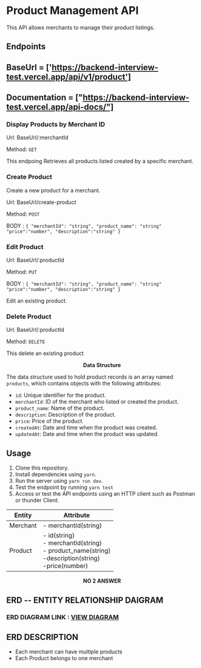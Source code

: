 # Product Management API

This API allows merchants to manage their product listings.

## Endpoints

## BaseUrl = ['https://backend-interview-test.vercel.app/api/v1/product']

## Documentation = ["https://backend-interview-test.vercel.app/api-docs/"]

### Display Products by Merchant ID

Url: BaseUrl/:merchantId

Method: `GET`

This endpoing Retrieves all products listed created by a specific merchant.

### Create Product

Create a new product for a merchant.

Url: BaseUrl/create-product

Method: `POST`

BODY : `{
  "merchantId": "string",
  "product_name": "string"
  "price":"number",
  "description":"string"
} `

### Edit Product

Url: BaseUrl/:productId

Method: `PUT`

BODY : `{
  "merchantId": "string",
  "product_name": "string"
  "price":"number",
  "description":"string"
} `

Edit an existing product.

### Delete Product

Url: BaseUrl/:productId

Method: `DELETE`

This delete an existing product

<center><b>Data Structure</b></center>

The data structure used to hold product records is an array named `products`, which contains objects with the following attributes:

- `id`: Unique identifier for the product.
- `merchantId`: ID of the merchant who listed or created the product.
- `product_name`: Name of the product.
- `description`: Description of the product.
- `price`: Price of the product.
- `createdAt`: Date and time when the product was created.
- `updatedAt`: Date and time when the product was updated.

## Usage

1. Clone this repository.
2. Install dependencies using `yarn`.
3. Run the server using `yarn run dev`.
4. Test the endpoint by running `yarn test`
5. Access or test the API endpoints using an HTTP client such as Postman or thunder Client.

| Entity   | Attribute                                                                                                            |
| -------- | -------------------------------------------------------------------------------------------------------------------- |
| Merchant | - merchantId(string)                                                                                                 |
| Product  | - id(string)<br> - merchantId(string) <br> - product_name(string) <br> -description(string) <br> -price(number) <br> |

<center><b>NO 2 ANSWER</b></center>

## ERD -- ENTITY RELATIONSHIP DAIGRAM

### ERD DIAGRAM LINK : [VIEW DIAGRAM](https://lucid.app/lucidchart/92f054dc-3ba5-4bc0-8401-2a87a8d2ad61/edit?viewport_loc=-1189%2C8%2C1683%2C898%2C0_0&invitationId=inv_e5b0063c-45bb-4bde-8dd4-b07e2c1b1a82)

## ERD DESCRIPTION

- Each merchant can have multiple products
- Each Product belongs to one merchant
